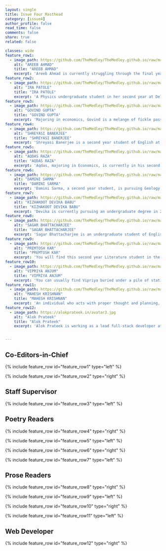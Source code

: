 ```yaml
---
layout: single
title: Issue Four Masthead
category: [issue4]
author_profile: false
read_time: false
comments: false
share: true
related: false

classes: wide
feature_row1:
  - image_path: https://github.com/TheMedley/TheMedley.github.io/raw/master/assets/masthead/areeb1.jpg
    alt: "AREEB AHMAD"
    title: "AREEB AHMAD"
    excerpt: 'Areeb Ahmad is currently struggling through the final year of an undergraduate degree in English Literature from the University of Delhi. Although he is an eclectic bookworm, he swears by all things SFF with Erikson as God and Malazan as Gospel. Areeb has been writing since he was in sixth grade and would like to finish a book of his own one of these days. When he is not occupied with sleeping/eating/reading, he can either be found desperately searching for book deals and rapidly supplementing his TBR pile or trying to find the best background and angle for his bookstagram photos.'
feature_row2:
  - image_path: https://github.com/TheMedley/TheMedley.github.io/raw/master/assets/masthead/ira.jpg
    alt: "IRA PATOLE"
    title: "IRA PATOLE"
    excerpt: 'A Physics undergraduate student in her second year at Delhi University, Ira is an ardent reader and a crazy chocolate lover with a yearning to explore new facets of life. She has a genuine interest in exploring cultures around her and believes that people are beautiful. Ira’s favourite de-stressers are baking and watching cheesy action movies. Her favourite pastime is scouring the internet for all the wonderful online courses she wants to do and then never opening those bookmarked pages again.'
feature_row3:
  - image_path: https://github.com/TheMedley/TheMedley.github.io/raw/master/assets/masthead/govind.jpg
    alt: "GOVIND GUPTA"
    title: "GOVIND GUPTA"
    excerpt: 'Majoring in economics, Govind is a melange of fickle passions. With his childhood sheltered in Kolkata, he never gets over his love for the life of that city even though he spent his adolescence in Bokaro and is now residing in the national capital. Gulzar and his lyrics lure him the most and he can listen to Yaman Kalyan for hours, even though he can never sing a line in tune. Govind loves the company of himself and watches doggo videos on Instagram. Narcissist? Not quite.'    
feature_row4:
  - image_path: https://github.com/TheMedley/TheMedley.github.io/raw/master/assets/masthead/shreyashi.jpg
    alt: "SHREYASI BANERJEE"
    title: "SHREYASI BANERJEE"
    excerpt: 'Shreyasi Banerjee is a second year student of English at Hansraj College. A lover of poetry and music, she can often be seen petting dogs and trying to approach cats around campus. She is a proud Bengali, and as anyone who has known her will tell you, she will never stop praising her hometown of Kolkata, and its politics and food.'  
feature_row5:
  - image_path: https://github.com/TheMedley/TheMedley.github.io/raw/master/assets/masthead/aqdas.jpg
    alt: "AQDAS RAZA"
    title: "AQDAS RAZA"
    excerpt: 'Aqdas, majoring in Economics, is currently in his second year of undergraduate study. A quiet observer of the world in its rapid motion, he is often found on the sidelines. Caught between trying to make sense of the economy and his dreams of becoming a movie star, all he can manage are half-baked jokes and awkward hellos. An introvert with love for Messi, and "samosa and chai" unbound, he tries to reflect life around him in his writing and hopes to travel the world someday.'
feature_row6:
  - image_path: https://github.com/TheMedley/TheMedley.github.io/raw/master/assets/masthead/damini.jpg
    alt: "DAMINI SARMA"
    title: "DAMINI SARMA"
    excerpt: 'Damini Sarma, a second year student, is pursuing Geology at the University of Delhi. Spending most of her time around rocks, she finds the essence of a life “more lived” through words, which at times she likes to compliment with her photographs. Damini has been writing since she was in Class V. She visits the world of words in both ups and downs - mostly downs before poetry pulls her up. With the dream of writing a "Her Story" someday, Damini also wants to venture and capture the world, and some hearts, through her lens.'  
feature_row7:
  - image_path: https://github.com/TheMedley/TheMedley.github.io/raw/master/assets/masthead/babu.jpg
    alt: "KIZHAKOOT DEVIKA BABU"
    title: "KIZHAKOOT DEVIKA BABU"
    excerpt: 'Devika is currently pursuing an undergraduate degree in Zoology from the University of Delhi. An aesthete, she fills her small universe with paints and poems. A lover of portraiture, she finds meditative joy in giving shades to wrinkles, eyes, and smiles. Being one of a twin, Devika has been competitive from birth and enjoys taking up challenges. She believes that the biggest of dreams are small enough to conquer. From travelling the world with her paintings to DNA editing, one day she hopes to have done them all.'  
feature_row8:
  - image_path: https://github.com/TheMedley/TheMedley.github.io/raw/master/assets/masthead/sagar.jpg
    alt: "SAGAR BHATTACHARJEE"
    title: "SAGAR BHATTACHARJEE"
    excerpt: 'Sagar Bhattacharjee is an undergraduate student of English Literature at Hansraj College, University of Delhi. He enjoys reading, blowing things up in video games, and playing the violin. Born in Bengal and brought up in Dehradun, he has a soft spot for everything that has remotely to do with the mountains or Bengali culture. An inveterate weeb, Sagar would snort the entire nation of Japan if he could. When he isn’t sleeping, he’s generally watching whatever weird stuff YouTube recommends to him (read Cat videos) or desperately trying to catch up with his ever expanding to-be-watched anime pile.'  
feature_row9:
  - image_path: https://github.com/TheMedley/TheMedley.github.io/raw/master/assets/masthead/premtosh.jpg
    alt: "PREMTOSH KAR"
    title: "PREMTOSH KAR"
    excerpt: 'You will find this second year Literature student in the shady areas of Malka Gunj and Kamla Nagar, petting dogs. His love for dogs is equivalent to his love for travel and writing. He considers himself an amateur when it comes to the field of writing. The one dream he wants to turn into reality is to change the world with his words.'  
feature_row10:
  - image_path: https://github.com/TheMedley/TheMedley.github.io/raw/master/assets/masthead/anjum.jpg
    alt: "VIPRIYA ANJUM"
    title: "VIPRIYA ANJUM"
    excerpt: 'You can usually find Vipriya buried under a pile of stationery and novels. Pursuing an undergraduate degree in Commerce, she loves accountancy and poetry in equal amounts. She likes to listen to people’s experiences, and to her playlist from two years ago. She also works as a content editor at DU Express. Grab her a coffee and she might put down her book to brew an interesting conversation.'
feature_row11:
  - image_path: https://github.com/TheMedley/TheMedley.github.io/raw/master/assets/masthead/mahesh.jpg
    alt: "MAHESH KRISHNAN"
    title: "MAHESH KRISHNAN"
    excerpt: 'An individual who acts with proper thought and planning, Mahesh is known for his ability to keep his calm under fire. A voracious reader whose insights into life have been given by writers, he is always ready with that one quote to help you get on with your life. Mahesh has a lot of hopes and aspirations. He looks at each day with positivity and is always searching for silver linings in the clouds that ooze darkness.'  
feature_row12:
  - image_path: https://alokprateek.in/avatar3.jpg
    alt: "Alok Prateek"
    title: "Alok Prateek"
    excerpt: 'Alok Prateek is working as a lead full-stack developer at TCL. Born and brought up in Noida, he is an alumni of Delhi Public School and JNU. As the son of an editor, he had access to books in abundance and enjoys the fantasy worlds of Tolkien, Sapkowski, Pratchett and Erikson. When he’s not coding or pushing pixels, you can find him talking about his experiences at tech conferences.'


---
```


<style>
    .page__content .archive__item-title {
    margin-top: 0.1em;
    border-bottom: none;
}
    .page__content p, .page__content li, .page__content dl {
    font-size: 1em;
    line-height: 1.2em;
}   
    #issue-one a{
        color: #000;
        }
</style>

## Co-Editors-in-Chief

{% include feature_row id="feature_row1" type="left" %}

{% include feature_row id="feature_row2" type="right" %}

## Staff Supervisor

{% include feature_row id="feature_row3" type="left" %}

## Poetry Readers

{% include feature_row id="feature_row4" type="right" %}

{% include feature_row id="feature_row5" type="left" %}

{% include feature_row id="feature_row6" type="right" %}

{% include feature_row id="feature_row7" type="left" %}

## Prose Readers

{% include feature_row id="feature_row8" type="right" %}

{% include feature_row id="feature_row9" type="left" %}

{% include feature_row id="feature_row10" type="right" %}

{% include feature_row id="feature_row11" type="left" %}

## Web Developer

{% include feature_row id="feature_row12" type="right" %}
